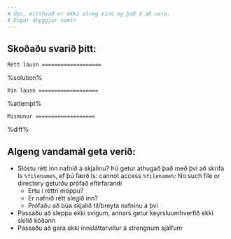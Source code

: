```yaml
---
# Úps, eitthvað er ekki alveg eins og það á að vera.
# Engar áhyggjur samt!  
---
```


## Skoðaðu svarið þitt:

`Rétt lausn
===================`

%solution%

`Þín lausn
===================`

%attempt%

`Mismunur
===================`

%diff%

## Algeng vandamál geta verið:
 * Slóstu rétt inn nafnið á skjalinu? Þú getur athugað það með því að skrifa ls `%filename%`, ef þú færð ls: cannot access `%filename%`: No such file or directory geturðu prófað eftirfarandi
    - Ertu í réttri möppu?
    - Er nafnið rétt slegið inn?
    - Prófaðu að búa skjalið til/breyta nafninu á því
 * Passaðu að sleppa ekki svigum, annars getur keyrsluumhverfið ekki skilið kóðann
 * Passaðu að gera ekki innsláttarvillur á strengnum sjálfum
